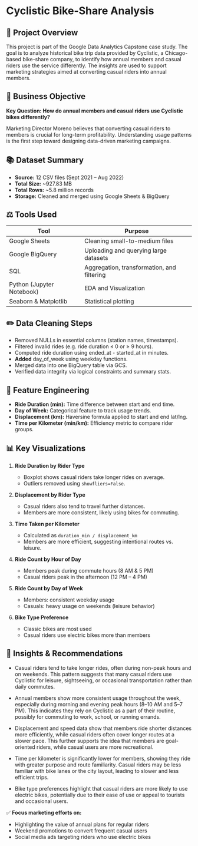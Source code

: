 # **Cyclistic Bike-Share Analysis**

## 📄 Project Overview

This project is part of the Google Data Analytics Capstone case study. The goal is to analyze historical bike trip data provided by Cyclistic, a Chicago-based bike-share company, to identify how annual members and casual riders use the service differently. The insights are used to support marketing strategies aimed at converting casual riders into annual members.

## 🔗 Business Objective

**Key Question: How do annual members and casual riders use Cyclistic bikes differently?**

Marketing Director Moreno believes that converting casual riders to members is crucial for long-term profitability. Understanding usage patterns is the first step toward designing data-driven marketing campaigns.

## 📚 Dataset Summary

- **Source:** 12 CSV files (Sept 2021 – Aug 2022)  
- **Total Size:** ~927.83 MB  
- **Total Rows:** ~5.8 million records  
- **Storage:** Cleaned and merged using Google Sheets & BigQuery  

## ⚖️ Tools Used

| Tool                  | Purpose                                  |
|-----------------------|------------------------------------------|
| Google Sheets         | Cleaning small-to-medium files           |
| Google BigQuery       | Uploading and querying large datasets    |
| SQL                   | Aggregation, transformation, and filtering |
| Python (Jupyter Notebook) | EDA and Visualization             |
| Seaborn & Matplotlib  | Statistical plotting                     |

## ✏️ Data Cleaning Steps

- Removed NULLs in essential columns (station names, timestamps).
- Filtered invalid rides (e.g. ride duration ≤ 0 or ≥ 9 hours).
- Computed ride duration using ended_at - started_at in minutes.
- **Added** day_of_week using weekday functions.
- Merged data into one BigQuery table via GCS.
- Verified data integrity via logical constraints and summary stats.

## 🔢 Feature Engineering

- **Ride Duration (min):** Time difference between start and end time.
- **Day of Week:** Categorical feature to track usage trends.
- **Displacement (km):** Haversine formula applied to start and end lat/lng.
- **Time per Kilometer (min/km):** Efficiency metric to compare rider groups.

## 📊 Key Visualizations

1. **Ride Duration by Rider Type**  
   - Boxplot shows casual riders take longer rides on average.  
   - Outliers removed using `showfliers=False`.

2. **Displacement by Rider Type**  
   - Casual riders also tend to travel further distances.  
   - Members are more consistent, likely using bikes for commuting.

3. **Time Taken per Kilometer**  
   - Calculated as `duration_min / displacement_km`  
   - Members are more efficient, suggesting intentional routes vs. leisure.

4. **Ride Count by Hour of Day**  
   - Members peak during commute hours (8 AM & 5 PM)  
   - Casual riders peak in the afternoon (12 PM – 4 PM)

5. **Ride Count by Day of Week**  
   - Members: consistent weekday usage  
   - Casuals: heavy usage on weekends (leisure behavior)

6. **Bike Type Preference**  
   - Classic bikes are most used  
   - Casual riders use electric bikes more than members

## 🤝 Insights & Recommendations

- Casual riders tend to take longer rides, often during non-peak hours and on weekends. This pattern suggests that many casual riders use Cyclistic for leisure, sightseeing, or occasional transportation rather than daily commutes.

- Annual members show more consistent usage throughout the week, especially during morning and evening peak hours (8–10 AM and 5–7 PM). This indicates they rely on Cyclistic as a part of their routine, possibly for commuting to work, school, or running errands.

- Displacement and speed data show that members ride shorter distances more efficiently, while casual riders often cover longer routes at a slower pace. This further supports the idea that members are goal-oriented riders, while casual users are more recreational.

- Time per kilometer is significantly lower for members, showing they ride with greater purpose and route familiarity. Casual riders may be less familiar with bike lanes or the city layout, leading to slower and less efficient trips.

- Bike type preferences highlight that casual riders are more likely to use electric bikes, potentially due to their ease of use or appeal to tourists and occasional users.

✅ **Focus marketing efforts on:**

- Highlighting the value of annual plans for regular riders
- Weekend promotions to convert frequent casual users
- Social media ads targeting riders who use electric bikes
